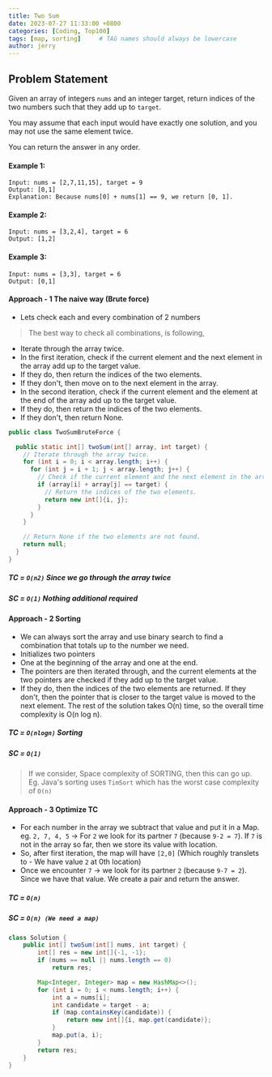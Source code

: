 ```yaml
---
title: Two Sum
date: 2023-07-27 11:33:00 +0800
categories: [Coding, Top100]
tags: [map, sorting]     # TAG names should always be lowercase
author: jerry
---
```


## Problem Statement

Given an array of integers `nums` and an integer target, return indices of the two numbers such that they add up
to `target`.

You may assume that each input would have exactly one solution, and you may not use the same element twice.

You can return the answer in any order.

#### Example 1:

```textmate
Input: nums = [2,7,11,15], target = 9
Output: [0,1]
Explanation: Because nums[0] + nums[1] == 9, we return [0, 1].
```

#### Example 2:

```textmate
Input: nums = [3,2,4], target = 6
Output: [1,2]
```

#### Example 3:

```textmate
Input: nums = [3,3], target = 6
Output: [0,1]
```
#### Approach - 1 The naive way (Brute force)

- Lets check each and every combination of 2 numbers
>The best way to check all combinations, is following,
- Iterate through the array twice.
- In the first iteration, check if the current element and the next element in the array add up to the target value.
- If they do, then return the indices of the two elements.
- If they don't, then move on to the next element in the array.
- In the second iteration, check if the current element and the element at the end of the array add up to the target value.
- If they do, then return the indices of the two elements.
- If they don't, then return None.

```java
public class TwoSumBruteForce {

  public static int[] twoSum(int[] array, int target) {
    // Iterate through the array twice.
    for (int i = 0; i < array.length; i++) {
      for (int j = i + 1; j < array.length; j++) {
        // Check if the current element and the next element in the array add up to the target value.
        if (array[i] + array[j] == target) {
          // Return the indices of the two elements.
          return new int[]{i, j};
        }
      }
    }

    // Return None if the two elements are not found.
    return null;
  }
}
```

##### TC = `O(n2)` Since we go through the array twice
##### SC = `O(1)` Nothing additional required

#### Approach - 2 Sorting

- We can always sort the array and use binary search to find a combination that totals up to the number we need.
- Initializes two pointers
- One at the beginning of the array and one at the end. 
- The pointers are then iterated through, and the current elements at the two pointers are checked if they add up to the target value. 
- If they do, then the indices of the two elements are returned. If they don't, then the pointer that is closer to the target value is moved to the next element.
 The rest of the solution takes O(n) time, so the overall time complexity is O(n log n).
##### TC = `O(nlogn)` Sorting
##### SC = `O(1)` 
> If we consider, Space complexity of SORTING, then this can go up. Eg. Java's sorting uses `TimSort` which has the worst case complexity of `O(n)`

#### Approach - 3 Optimize TC

- For each number in the array we subtract that value and put it in a Map.
  eg.
  `2, 7, 4, 5` -> For `2` we look for its partner `7` (because `9-2 = 7`). If `7` is not in the array so far, then we store its value with location.
- So, after first iteration, the map will have `[2,0]` (Which roughly translets to - We have value `2` at 0th location)
- Once we encounter `7` -> we look for its partner `2` (because `9-7 = 2`). Since we have that value. We create a pair and return the answer.

##### TC = `O(n)`
##### SC = `O(n) (We need a map)`

```java
class Solution {
    public int[] twoSum(int[] nums, int target) {
        int[] res = new int[]{-1, -1};
        if (nums == null || nums.length == 0)
            return res;

        Map<Integer, Integer> map = new HashMap<>();
        for (int i = 0; i < nums.length; i++) {
            int a = nums[i];
            int candidate = target - a;
            if (map.containsKey(candidate)) {
                return new int[]{i, map.get(candidate)};
            }
            map.put(a, i);
        }
        return res;
    }
}
```



